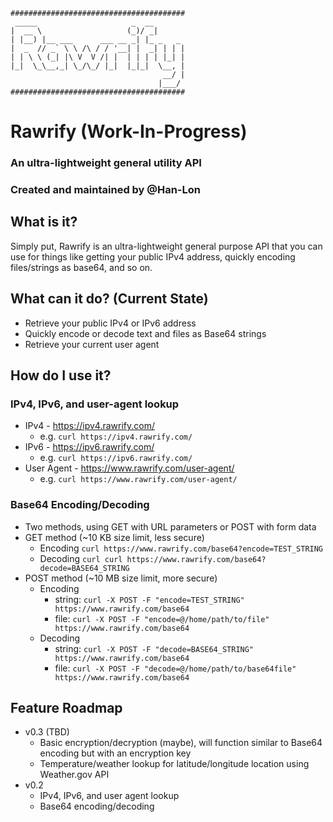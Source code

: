     #######################################
     _____                     _  __
    |  __ \                   (_)/ _|
    | |__) |__ ___      ___ __ _| |_ _   _
    |  _  // _` \ \ /\ / / '__| |  _| | | |
    | | \ \ (_| |\ V  V /| |  | | | | |_| |
    |_|  \_\__,_| \_/\_/ |_|  |_|_|  \__, |
                                      __/ |
                                     |___/
    #######################################

# Rawrify (Work-In-Progress)
### An ultra-lightweight general utility API
### Created and maintained by @Han-Lon

## What is it?
Simply put, Rawrify is an ultra-lightweight general purpose API that you can use for
things like getting your public IPv4 address, quickly encoding files/strings as base64, and so on.

## What can it do? (Current State)
- Retrieve your public IPv4 or IPv6 address
- Quickly encode or decode text and files as Base64 strings
- Retrieve your current user agent

## How do I use it?
### IPv4, IPv6, and user-agent lookup
- IPv4 - https://ipv4.rawrify.com/
  - e.g. ```curl https://ipv4.rawrify.com/```
- IPv6 - https://ipv6.rawrify.com/
  - e.g. ```curl https://ipv6.rawrify.com/```
- User Agent - https://www.rawrify.com/user-agent/
  - e.g. ```curl https://www.rawrify.com/user-agent/```

### Base64 Encoding/Decoding
- Two methods, using GET with URL parameters or POST with form data
- GET method (~10 KB size limit, less secure)
  - Encoding ```curl https://www.rawrify.com/base64?encode=TEST_STRING```
  - Decoding ```curl curl https://www.rawrify.com/base64?decode=BASE64_STRING```
- POST method (~10 MB size limit, more secure)
  - Encoding
    - string: ```curl -X POST -F "encode=TEST_STRING" https://www.rawrify.com/base64```
    - file: ```curl -X POST -F "encode=@/home/path/to/file" https://www.rawrify.com/base64```
  - Decoding
    - string: ```curl -X POST -F "decode=BASE64_STRING" https://www.rawrify.com/base64```
    - file: ```curl -X POST -F "decode=@/home/path/to/base64file" https://www.rawrify.com/base64```

## Feature Roadmap
- v0.3 (TBD)
  - Basic encryption/decryption (maybe), will function similar to Base64 encoding but with an encryption key
  - Temperature/weather lookup for latitude/longitude location using Weather.gov API
- v0.2
  - IPv4, IPv6, and user agent lookup
  - Base64 encoding/decoding